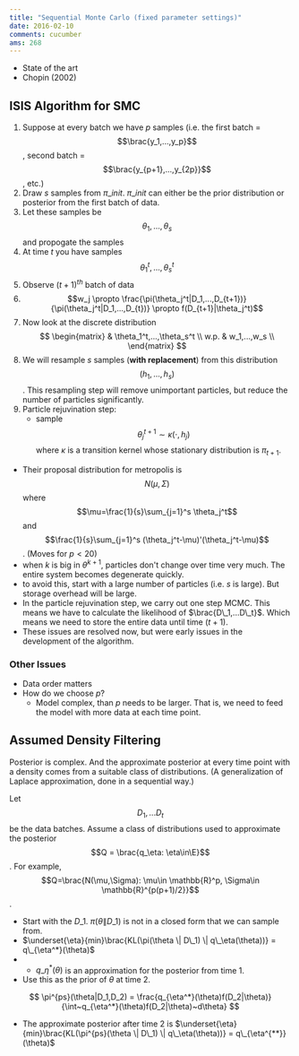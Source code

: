 ```yaml
---
title: "Sequential Monte Carlo (fixed parameter settings)"
date: 2016-02-10
comments: cucumber
ams: 268
---
```


- State of the art
- Chopin (2002)

## ISIS Algorithm for SMC

1. Suppose at every batch we have $p$ samples (i.e. the first batch = $$\brac{y_1,...,y_p}$$, second batch = $$\brac{y_{p+1},...,y_{2p}}$$, etc.)
2. Draw $s$ samples from $\pi\_{init}$. $\pi\_{init}$ can either be the prior distribution or posterior from the first batch of data.
3. Let these samples be $$\theta_1,...,\theta_s$$ and propogate the samples
4. At time $t$ you have samples $$\theta_1^t,...,\theta_s^t$$
5. Observe $(t+1)^{th}$ batch of data
6. $$w_j \propto \frac{\pi(\theta_j^t|D_1,...,D_{t+1})}{\pi(\theta_j^t|D_1,...,D_{t})} \propto f(D_{t+1}|\theta_j^t)$$
7. Now look at the discrete distribution $$
  \begin{matrix}
    & \theta_1^t,...,\theta_s^t \\
    w.p. & w_1,...,w_s \\
  \end{matrix}
$$
8. We will resample $s$ samples (**with replacement**) from this distribution $$(h_1,...,h_s)$$. This resampling step will remove unimportant particles, but reduce the number of particles significantly.
9. Particle rejuvination step:
   - sample $$\theta_j^{t+1} \sim \kappa(\cdot,h_j)$$ where $\kappa$ is a transition kernel whose stationary distribution is $\pi_{t+1}$.
  - Their proposal distribution for metropolis is $$N(\mu,\Sigma)$$ where $$\mu=\frac{1}{s}\sum_{j=1}^s \theta_j^t$$ and $$\frac{1}{s}\sum_{j=1}^s (\theta_j^t-\mu)'(\theta_j^t-\mu)$$. (Moves for $p \lt 20$)
  - when $k$ is big in $\theta^{k+1}$, particles don't change over time very much. The entire system becomes degenerate quickly.
  - to avoid this, start with a large number of particles (i.e. $s$ is large). But storage overhead will be large.
  - In the particle rejuvination step, we carry out one step MCMC. This means we have to calculate the likelihood of $\brac{D\_1,...D\_t}$. Which means we need to store the entire data until time $(t+1)$.
  - These issues are resolved now, but were early issues in the development of the algorithm.

### Other Issues

- Data order matters
- How do we choose $p$?
    - Model complex, than $p$ needs to be larger. That is, we need to feed the model with more data at each time point.



## Assumed Density Filtering

Posterior is complex. And the approximate posterior at every time point with a density comes from a suitable class of distributions. (A generalization of Laplace approximation, done in a sequential way.)

Let $$D_1,...D_t$$ be the data batches. Assume a class of distributions used to approximate the posterior $$Q = \brac{q_\eta: \eta\in\E}$$. For example, $$Q=\brac{N(\mu,\Sigma): \mu\in \mathbb{R}^p, \Sigma\in \mathbb{R}^{p(p+1)/2}}$$.

- Start with the $D\_1$. $\pi(\theta \| D\_1)$ is not in a closed form that we can sample from.
- $\underset{\eta}{min}\brac{KL(\pi(\theta \| D\_1) \| q\_\eta(\theta))} = q\_{\eta^*}(\theta)$
-    - $q\_{\eta^*}(\theta)$ is an approximation for the posterior from time 1.
- Use this as the prior of $\theta$ at time 2. 

$$
  \pi^{ps}(\theta|D_1,D_2) = \frac{q_{\eta^*}(\theta)f(D_2|\theta)}{\int~q_{\eta^*}(\theta)f(D_2|\theta)~d\theta}
$$

- The approximate posterior after time 2 is $\underset{\eta}{min}\brac{KL(\pi^{ps}(\theta \| D\_1) \| q\_\eta(\theta))} = q\_{\eta^{**}}(\theta)$
